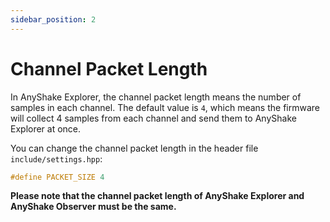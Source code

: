 ```yaml
---
sidebar_position: 2
---
```


# Channel Packet Length

In AnyShake Explorer, the channel packet length means the number of samples in each channel. The default value is `4`, which means the firmware will collect 4 samples from each channel and send them to AnyShake Explorer at once.

You can change the channel packet length in the header file `include/settings.hpp`:

```cpp
#define PACKET_SIZE 4
```

**Please note that the channel packet length of AnyShake Explorer and AnyShake Observer must be the same.**

